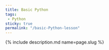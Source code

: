 ```yaml
---
title: Basic Python
tags:
 - Python
sticky: true
permalink: "/basic-Python-lesson"
---
```

{% include description.md name=page.slug %}
